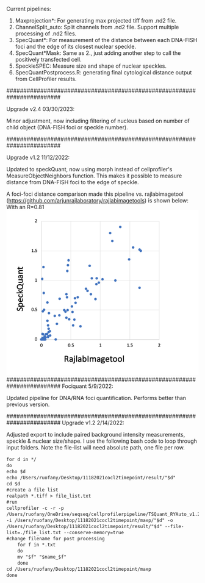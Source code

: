 Current pipelines:

1. Maxprojection*: For generating max projected tiff from .nd2 file.
2. ChannelSplit_auto: Split channels from .nd2 file. Support multiple processing of .nd2 files.
3. SpecQuant*: For measurement of the distance between each DNA-FISH foci and the edge of its closest nuclear speckle.
4. SpecQuant*Mask: Same as 2., just adding another step to call the positively transfected cell.
5. SpeckleSPEC: Measure size and shape of nuclear speckles.
5. SpecQuantPostprocess.R: generating final cytological distance output from CellProfiler results.   

########################################################################

Upgrade v2.4 03/30/2023:


Minor adjustment, now including filtering of nucleus based on number of child object (DNA-FISH foci or speckle number).


########################################################################

Upgrade v1.2 11/12/2022:

Updated to speckQuant, now using morph instead of cellprofiler's MeasureObjectNeighbors function.
This makes it possible to measure distance from DNA-FISH foci to the edge of speckle.

A foci-foci distance comparison made this pipeline vs. rajlabimagetool (https://github.com/arjunrajlaboratory/rajlabimagetools) is shown below:
With an R=0.81
![alt text](https://github.com/Chalietia/CellProfiler/blob/main/misc/Screen%20Shot%202022-11-12%20at%202.46.56%20PM.png)
########################################################################
Fociquant 5/9/2022:

Updated pipeline for DNA/RNA foci quantification. Performs better than previous version.


########################################################################
Upgrade v1.2 2/14/2022:

Adjusted export to include paired background intensity measurements, speckle & nuclear size/shape.
I use the following bash code to loop through input folders. Note the file-list will need absolute path, one file per row.

```
for d in */
do
echo $d
echo /Users/ruofany/Desktop/11182021cocl2timepoint/result/"$d"
cd $d
#create a file list
realpath *.tiff > file_list.txt
#run
cellprofiler -c -r -p /Users/ruofany/OneDrive/seqseq/cellprofilerpipeline/TSQuant_RYAuto_v1.2_1.cppipe -i /Users/ruofany/Desktop/11182021cocl2timepoint/maxp/"$d" -o /Users/ruofany/Desktop/11182021cocl2timepoint/result/"$d" --file-list=./file_list.txt --conserve-memory=true
#change filename for post processing
    for f in *.txt
    do
    mv "$f" "$name_$f"
    done
cd /Users/ruofany/Desktop/11182021cocl2timepoint/maxp
done


```

